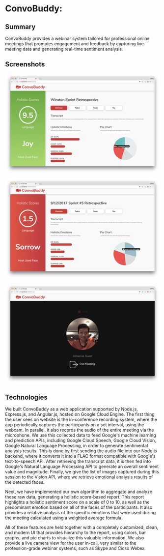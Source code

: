 # ConvoBuddy:

## Summary
ConvoBuddy provides a webinar system tailored for professional online meetings that promotes engagement and feedback by capturing live meeting data and generating real-time sentiment analysis.

## Screenshots
![alt text](https://raw.githubusercontent.com/BeanRider/hack-harvard-17/master/Screen%20Shot%202017-10-22%20at%205.11.11%20AM.png)

![alt text](https://raw.githubusercontent.com/BeanRider/hack-harvard-17/master/Screen%20Shot%202017-10-22%20at%205.07.41%20AM.png)

![alt text](https://raw.githubusercontent.com/BeanRider/hack-harvard-17/master/Screen%20Shot%202017-10-22%20at%205.05.12%20AM.png)

## Technologies
We built ConvoBuddy as a web application supported by Node.js, Express.js, and Angular.js, hosted on Google Cloud Engine. The first thing the user sees on website is the in-conference recording system, where the app periodically captures the participants on a set interval, using the webcam. In parallel, it also records the audio of the entire meeting via the microphone. We use this collected data to feed Google's machine learning and prediction APIs, including Google Cloud Speech, Google Cloud Vision, Google Natural Language Processing, in order to generate sentimental analysis results. This is done by first sending the audio file into our Node.js backend, where it converts it into a FLAC format compatible with Google's text-to-speech API. After retrieving the transcript data, it is then fed into Google's Natural Language Processing API to generate an overall sentiment value and magnitude. Finally, we give the list of images captured during this session to the Vision API, where we retrieve emotional analysis results of the detected faces.

Next, we have implemented our own algorithm to aggregate and analyze these raw data, generating a holistic score-based report. This report highlights a holistic sentiment score on a scale of 0 to 10, as well as the predominant emotion based on all of the faces of the participants. It also provides a relative analysis of the specific emotions that were used during the meeting calculated using a weighted average formula.

All of these features are held together with a completely customized, clean, and modern UI that provides hierarchy to the report, using colors, bar graphs, and pie charts to visualize this valuable information. We also provide a live camera view for the user in-call, very similar to the profession-grade webinar systems, such as Skype and Cicso Webex.
